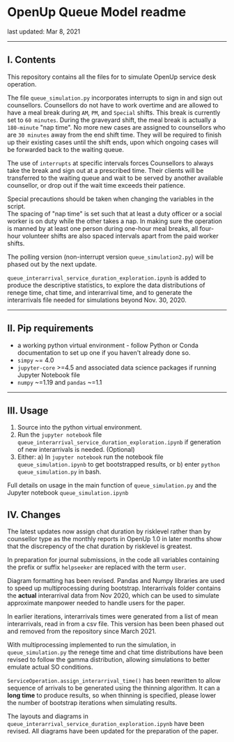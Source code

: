 # OpenUp Queue Model readme
last updated: Mar 8, 2021

---

## I. Contents
This repository contains all the files for to simulate OpenUp service desk
operation.

The file `queue_simulation.py` incorporates interrupts to sign in and
sign out counsellors.  Counsellors do not have to work overtime and are 
allowed to have a meal break during `AM`, `PM`, and `Special` shifts.
This break is currently set to `60 minutes`. During the graveyard shift,
the meal break is actually a `180-minute` "nap time".
No more new cases are assigned to counsellors who are `30 minutes` away from
the end shift time.  They will be required to finish
up their existing cases until the shift ends, upon which ongoing cases will be
forwarded back to the waiting queue.

The use of `interrupts` at specific intervals forces Counsellors to always take 
the break and sign out at a prescribed time.  Their clients will be transferred
to the waiting queue and wait to be served by another available counsellor, or 
drop out if the wait time exceeds their patience.  

Special precautions should be taken when changing the variables in the script.  
The spacing of "nap time" is set such that at least a duty officer or a social
worker is on duty while the other takes a nap.  In making sure the operation is 
manned by at least one person during one-hour meal breaks, all four-hour
volunteer shifts are also spaced intervals apart from the paid worker shifts.

The polling version (non-interrupt version `queue_simulation2.py`) will be
phased out by the next update.


`queue_interarrival_service_duration_exploration.ipynb` is added to produce
the descriptive statistics, to explore the data distributions of renege time,
chat time, and interarrival time, and to generate the interarrivals file needed
for simulations beyond Nov. 30, 2020.

---

## II. Pip requirements
+ a working python virtual environment - follow Python or Conda documentation
to set up one if you haven't already done so.
+ `simpy` ~= 4.0
+ `jupyter-core` >=4.5 and associated data science packages if running Jupyter 
Notebook file
+ `numpy` ~=1.19 and `pandas` ~=1.1

---


## III. Usage
1. Source into the python virtual environment.
2. Run the `jupyter notebook` file 
`queue_interarrival_service_duration_exploration.ipynb` if generation of new
interarrivals is needed. (Optional)
3. Either: a) In `jupyter notebook` run the notebook file 
`queue_simulation.ipynb` to get bootstrapped results, or 
b) enter `python queue_simulation.py` in bash.

Full details on usage in the main function of `queue_simulation.py` and the
Jupyter notebook `queue_simulation.ipynb` 



## IV. Changes
The latest updates now assign chat duration by risklevel rather than by 
counsellor type as the monthly reports in OpenUp 1.0 in later months
show that the discrepency of the chat duration by risklevel is greatest.

In preparation for journal submissions, in the code all variables containing 
the prefix or suffix `helpseeker` are replaced with the term `user`.

Diagram formatting has been revised.  Pandas and Numpy libraries are used 
to speed up multiprocessing during bootstrap.  Interarrivals folder contains
the **actual** interarrival data from Nov 2020, which can be used to simulate
approximate manpower needed to handle users for the paper.

In earlier iterations, interarrivals times were generated from a list of mean
interarrivals, read in from a csv file.  This version has been been phased out
and removed from the repository since March 2021.

With multiprocessing implemented to run the simulation, in 
`queue_simulation.py` the renege time and chat time distributions
have been revised to follow the gamma distribution, allowing simulations
to better emulate actual SO conditions.

`ServiceOperation.assign_interarrival_time()` has been rewritten to allow
sequence of arrivals to be generated using the thinning algorithm.  It 
can a **long time** to produce results, so when thinning is specified, 
please lower the number of bootstrap iterations when simulating results.

The layouts and diagrams in `queue_interarrival_service_duration_exploration.ipynb`
have been revised.  All diagrams have been updated for the preparation of the
paper.